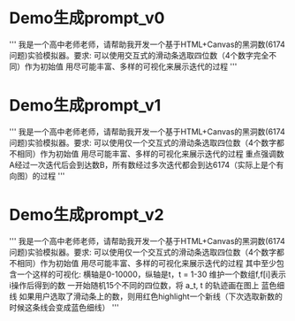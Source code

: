 
# Demo生成prompt_v0

'''
我是一个高中老师老师，请帮助我开发一个基于HTML+Canvas的黑洞数(6174问题)实验模拟器。要求:
可以使用交互式的滑动条选取四位数（4个数字完全不同）作为初始值
用尽可能丰富、多样的可视化来展示迭代的过程
'''

# Demo生成prompt_v1

'''
我是一个高中老师老师，请帮助我开发一个基于HTML+Canvas的黑洞数(6174问题)实验模拟器。要求:
可以使用仅一个交互式的滑动条选取四位数（4个数字都不相同）作为初始值
用尽可能丰富、多样的可视化来展示迭代的过程
重点强调数A经过一次迭代后会到达数B，所有数经过多次迭代都会到达6174（实际上是个有向图）的过程
'''

# Demo生成prompt_v2

'''
我是一个高中老师老师，请帮助我开发一个基于HTML+Canvas的黑洞数(6174问题)实验模拟器。要求:
可以使用仅一个交互式的滑动条选取四位数（4个数字都不相同）作为初始值
用尽可能丰富、多样的可视化来展示迭代的过程
其中至少包含一个这样的可视化: 横轴是0-10000，纵轴是t，t = 1-30
维护一个数组f,f[i]表示i操作后得到的数
一开始随机15个不同的四位数，将 a_t, t 的轨迹画在图上 蓝色细线
如果用户选取了滑动条上的数，则用红色highlight一个新线（下次选取新数的时候这条线会变成蓝色细线）
'''
